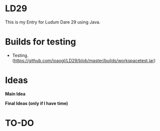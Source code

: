 LD29
====

This is my Entry for Ludum Dare 29 using Java.

Builds for testing
====
- Testing. (https://github.com/joaogl/LD29/blob/master/builds/workspacetest.jar)

**Ideas**
====
**Main Idea**

**Final Ideas (only if I have time)**

TO-DO
====
